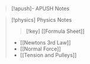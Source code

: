 >[!apush]- APUSH Notes

> [!physics] Physics Notes
> > [!key]
> >  [[Formula Sheet]]
>  - [[Newtons 3rd Law]]
>  - [[Normal Force]]
> - [[Tension and Pulleys]]


